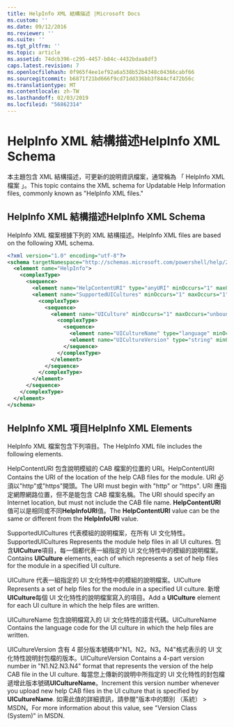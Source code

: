 ```yaml
---
title: HelpInfo XML 結構描述 |Microsoft Docs
ms.custom: ''
ms.date: 09/12/2016
ms.reviewer: ''
ms.suite: ''
ms.tgt_pltfrm: ''
ms.topic: article
ms.assetid: 74dcb396-c295-4457-b84c-4432bdaa8df3
caps.latest.revision: 7
ms.openlocfilehash: 0f965f4ee1ef92a6a538b52b4348c04366cabf66
ms.sourcegitcommit: b6871f21bd666f9cd71dd336bb3f844cf472b56c
ms.translationtype: MT
ms.contentlocale: zh-TW
ms.lasthandoff: 02/03/2019
ms.locfileid: "56862314"
---
```

# <a name="helpinfo-xml-schema"></a><span data-ttu-id="959a2-102">HelpInfo XML 結構描述</span><span class="sxs-lookup"><span data-stu-id="959a2-102">HelpInfo XML Schema</span></span>

<span data-ttu-id="959a2-103">本主題包含 XML 結構描述，可更新的說明資訊檔案，通常稱為 「 HelpInfo XML 檔案 」。</span><span class="sxs-lookup"><span data-stu-id="959a2-103">This topic contains the XML schema for Updatable Help Information files, commonly known as "HelpInfo XML files."</span></span>

## <a name="helpinfo-xml-schema"></a><span data-ttu-id="959a2-104">HelpInfo XML 結構描述</span><span class="sxs-lookup"><span data-stu-id="959a2-104">HelpInfo XML Schema</span></span>

<span data-ttu-id="959a2-105">HelpInfo XML 檔案根據下列的 XML 結構描述。</span><span class="sxs-lookup"><span data-stu-id="959a2-105">HelpInfo XML files are based on the following XML schema.</span></span>

```xml
<?xml version="1.0" encoding="utf-8"?>
<schema targetNamespace="http://schemas.microsoft.com/powershell/help/2010/05" xmlns="http://www.w3.org/2001/XMLSchema">
  <element name="HelpInfo">
    <complexType>
      <sequence>
        <element name="HelpContentURI" type="anyURI" minOccurs="1" maxOccurs="1" />
        <element name="SupportedUICultures" minOccurs="1" maxOccurs="1">
          <complexType>
            <sequence>
              <element name="UICulture" minOccurs="1" maxOccurs="unbounded">
                <complexType>
                  <sequence>
                    <element name="UICultureName" type="language" minOccurs="1" maxOccurs="1" />
                    <element name="UICultureVersion" type="string" minOccurs="1" maxOccurs="1" />
                  </sequence>
                </complexType>
              </element>
            </sequence>
          </complexType>
        </element>
      </sequence>
    </complexType>
  </element>
</schema>
```

## <a name="helpinfo-xml-elements"></a><span data-ttu-id="959a2-106">HelpInfo XML 項目</span><span class="sxs-lookup"><span data-stu-id="959a2-106">HelpInfo XML Elements</span></span>

<span data-ttu-id="959a2-107">HelpInfo XML 檔案包含下列項目。</span><span class="sxs-lookup"><span data-stu-id="959a2-107">The HelpInfo XML file includes the following elements.</span></span>

<span data-ttu-id="959a2-108">HelpContentURI 包含說明模組的 CAB 檔案的位置的 URI。</span><span class="sxs-lookup"><span data-stu-id="959a2-108">HelpContentURI Contains the URI of the location of the help CAB files for the module.</span></span> <span data-ttu-id="959a2-109">URI 必須以"http"或"https"開頭。</span><span class="sxs-lookup"><span data-stu-id="959a2-109">The URI must begin with "http" or "https".</span></span> <span data-ttu-id="959a2-110">URI 應指定網際網路位置，但不是能包含 CAB 檔案名稱。</span><span class="sxs-lookup"><span data-stu-id="959a2-110">The URI should specify an Internet location, but must not include the CAB file name.</span></span> <span data-ttu-id="959a2-111">**HelpContentURI**值可以是相同或不同**HelpInfoURI**值。</span><span class="sxs-lookup"><span data-stu-id="959a2-111">The **HelpContentURI** value can be the  same or different from the **HelpInfoURI** value.</span></span>

<span data-ttu-id="959a2-112">SupportedUICultures 代表模組的說明檔案，在所有 UI 文化特性。</span><span class="sxs-lookup"><span data-stu-id="959a2-112">SupportedUICultures Represents the module help files in all UI cultures.</span></span> <span data-ttu-id="959a2-113">包含**UICulture**項目，每一個都代表一組指定的 UI 文化特性中的模組的說明檔案。</span><span class="sxs-lookup"><span data-stu-id="959a2-113">Contains **UICulture** elements, each of which represents a set of help files for the module in a specified UI culture.</span></span>

<span data-ttu-id="959a2-114">UICulture 代表一組指定的 UI 文化特性中的模組的說明檔案。</span><span class="sxs-lookup"><span data-stu-id="959a2-114">UICulture Represents a set of help files for the module in a specified UI culture.</span></span> <span data-ttu-id="959a2-115">新增**UICulture**每個 UI 文化特性的說明檔案寫入的項目。</span><span class="sxs-lookup"><span data-stu-id="959a2-115">Add a **UICulture** element for each UI culture in which the help files are written.</span></span>

<span data-ttu-id="959a2-116">UICultureName 包含說明檔寫入的 UI 文化特性的語言代碼。</span><span class="sxs-lookup"><span data-stu-id="959a2-116">UICultureName Contains the language code for the UI culture in which the help files are written.</span></span>

<span data-ttu-id="959a2-117">UICultureVersion 含有 4 部分版本號碼中"N1。N2。N3。N4"格式表示的 UI 文化特性說明封包檔的版本。</span><span class="sxs-lookup"><span data-stu-id="959a2-117">UICultureVersion Contains a 4-part version number in "N1.N2.N3.N4" format that represents the version of the help CAB file in the UI culture.</span></span> <span data-ttu-id="959a2-118">每當您上傳新的說明中所指定的 UI 文化特性的封包檔遞增此版本號碼**UICultureName**。</span><span class="sxs-lookup"><span data-stu-id="959a2-118">Increment this version number whenever you upload new help CAB files in the UI culture that is specified by **UICultureName**.</span></span> <span data-ttu-id="959a2-119">如需此值的詳細資訊，請參閱"版本中的類別 （系統） > MSDN。</span><span class="sxs-lookup"><span data-stu-id="959a2-119">For more information about this value, see "Version Class (System)" in MSDN.</span></span>